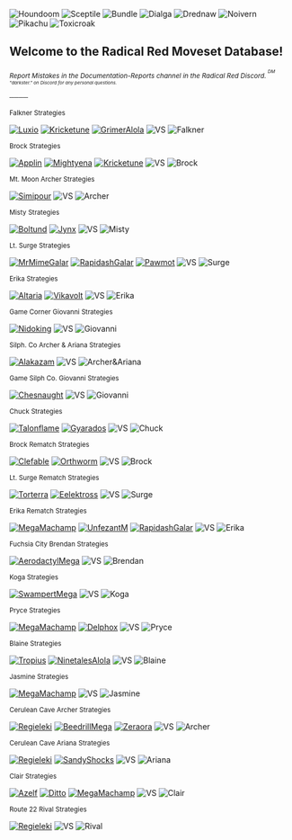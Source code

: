 ![Houndoom](https://i.ibb.co/G5VcKdJ/download.png) ![Sceptile](https://i.ibb.co/8dKTmfq/download-1.png) ![Bundle](https://i.ibb.co/XJtJ8xs/download.png) ![Dialga](https://i.ibb.co/dtgsyvv/dialga.png) ![Drednaw](https://i.ibb.co/0VRXbqw/drednaw.png) ![Noivern](https://i.ibb.co/hHyQd5B/noivern.png) ![Pikachu](https://i.ibb.co/Jt3TJ05/pikachu.png) ![Toxicroak](https://i.ibb.co/xMRT3T7/toxicroak.png)
## Welcome to the Radical Red Moveset Database!
<sup>_Report Mistakes in the Documentation-Reports channel in the Radical Red Discord._<sup>
<sup>_DM "darkster." on Discord for any personal questions._<sup>

<sup>────<sup>

<sup>Falkner Strategies<sup>

[![Luxio](https://i.ibb.co/XYYkSvk/luxio.png)](https://movesets.radicalred.net/79/) [![Kricketune](https://i.ibb.co/rMWWDns/kricketune.png)](https://movesets.radicalred.net/76/) [![GrimerAlola](https://i.ibb.co/9cfH9Lk/grimer-Alola.png)](https://movesets.radicalred.net/135/) ![VS](https://i.ibb.co/7QqRcy1/VS-Sprite.png) ![Falkner](https://i.ibb.co/hmgbhxg/falkner.png) 

<sup>Brock Strategies<sup>

[![Applin](https://i.ibb.co/yRSY23j/applin.png)](https://movesets.radicalred.net/125/) [![Mightyena](https://i.ibb.co/9HPByRh/mightyena.png)](https://movesets.radicalred.net/80/) [![Kricketune](https://i.ibb.co/rMWWDns/kricketune.png)](https://movesets.radicalred.net/76/) ![VS](https://i.ibb.co/7QqRcy1/VS-Sprite.png) ![Brock](https://i.ibb.co/k4Mw9cn/brock.png) 

<sup>Mt. Moon Archer Strategies<sup>

[![Simipour](https://i.ibb.co/k154QRB/simipour.png)](https://movesets.radicalred.net/81/) ![VS](https://i.ibb.co/7QqRcy1/VS-Sprite.png) ![Archer](https://i.ibb.co/68qjW9v/Archer.png) 

<sup>Misty Strategies<sup>

[![Boltund](https://i.ibb.co/Lv7tk2D/boltund.png)](https://movesets.radicalred.net/82/) [![Jynx](https://i.ibb.co/bQvx7HD/jynx.png)](https://movesets.radicalred.net/83/) ![VS](https://i.ibb.co/7QqRcy1/VS-Sprite.png) ![Misty](https://i.ibb.co/0FsGbRY/misty.png) 

<sup>Lt. Surge Strategies<sup>

[![MrMimeGalar](https://i.ibb.co/sbTCpSw/mr-Mime-Galar.png)](https://movesets.radicalred.net/143/) [![RapidashGalar](https://i.ibb.co/Sy1pPG0/rapidash-Galar.png)](https://movesets.radicalred.net/88/) [![Pawmot](https://i.ibb.co/ynW8ZwW/pawmot.png)](https://movesets.radicalred.net/87/) ![VS](https://i.ibb.co/7QqRcy1/VS-Sprite.png) ![Surge](https://i.ibb.co/s1Km4n9/surge.png)

<sup>Erika Strategies<sup>

[![Altaria](https://i.ibb.co/hs22S89/altaria.png)](https://movesets.radicalred.net/131/) [![Vikavolt](https://i.ibb.co/MSPS6Lc/vikavolt.png)](https://movesets.radicalred.net/119/) ![VS](https://i.ibb.co/7QqRcy1/VS-Sprite.png) ![Erika](https://i.ibb.co/jLbNQ3d/Erika.png)

<sup>Game Corner Giovanni Strategies<sup>

[![Nidoking](https://i.ibb.co/Q6wmbLv/nidoking.png)](https://movesets.radicalred.net/120/) ![VS](https://i.ibb.co/7QqRcy1/VS-Sprite.png) ![Giovanni](https://i.ibb.co/3cJ1p37/Giovanni.png)

<sup>Silph. Co Archer & Ariana Strategies<sup>

[![Alakazam](https://i.ibb.co/f8Gm072/alakazam.png)](https://movesets.radicalred.net/121/) ![VS](https://i.ibb.co/7QqRcy1/VS-Sprite.png) ![Archer&Ariana](https://i.ibb.co/XW86qqP/Archer-Ariana.png)

<sup>Game Silph Co. Giovanni Strategies<sup>

[![Chesnaught](https://i.ibb.co/bmVhbB9/chesnaught.png)](https://movesets.radicalred.net/134/) ![VS](https://i.ibb.co/7QqRcy1/VS-Sprite.png) ![Giovanni](https://i.ibb.co/3cJ1p37/Giovanni.png)

<sup>Chuck Strategies<sup>

[![Talonflame](https://i.ibb.co/0DN7Ln3/talonflame.png)](https://movesets.radicalred.net/157/) [![Gyarados](https://i.ibb.co/Dtz2N9Y/gyarados.png)](https://movesets.radicalred.net/132/) ![VS](https://i.ibb.co/7QqRcy1/VS-Sprite.png) ![Chuck](https://i.ibb.co/27vbD3n/Chuck.png)

<sup>Brock Rematch Strategies<sup>

[![Clefable](https://i.ibb.co/rwcYNm6/clefable.png)](https://movesets.radicalred.net/146/) [![Orthworm](https://i.ibb.co/0QqWBDW/orthworm.png)](https://movesets.radicalred.net/117/) ![VS](https://i.ibb.co/7QqRcy1/VS-Sprite.png) ![Brock](https://i.ibb.co/k4Mw9cn/brock.png)

<sup>Lt. Surge Rematch Strategies<sup>

[![Torterra](https://i.ibb.co/R07JcFt/torterra.png)](https://movesets.radicalred.net/57/) [![Eelektross](https://i.ibb.co/TR7F4MP/eelektross.png)](https://movesets.radicalred.net/142/) ![VS](https://i.ibb.co/7QqRcy1/VS-Sprite.png) ![Surge](https://i.ibb.co/s1Km4n9/surge.png) 

<sup>Erika Rematch Strategies<sup>

[![MegaMachamp](https://i.ibb.co/qCKpMWk/machamp-Mega.png)](https://movesets.radicalred.net/127/) [![UnfezantM](https://i.ibb.co/fkXCdNh/nnfezant-Male.png)](https://movesets.radicalred.net/153/) [![RapidashGalar](https://i.ibb.co/Sy1pPG0/rapidash-Galar.png)](https://movesets.radicalred.net/88/) ![VS](https://i.ibb.co/7QqRcy1/VS-Sprite.png) ![Erika](https://i.ibb.co/jLbNQ3d/Erika.png) 

<sup>Fuchsia City Brendan Strategies<sup>

[![AerodactylMega](https://i.ibb.co/mbjMpSp/aerodactyl-Mega.png)](https://movesets.radicalred.net/150/) ![VS](https://i.ibb.co/7QqRcy1/VS-Sprite.png) ![Brendan](https://i.ibb.co/ynWNDD1/Brendan.png) 

<sup>Koga Strategies<sup>

[![SwampertMega](https://i.ibb.co/VCyc9wf/swampert.png)](https://movesets.radicalred.net/101/) ![VS](https://i.ibb.co/7QqRcy1/VS-Sprite.png) ![Koga](https://i.ibb.co/ZY80b49/Koga.png) 

<sup>Pryce Strategies<sup>

[![MegaMachamp](https://i.ibb.co/qCKpMWk/machamp-Mega.png)](https://movesets.radicalred.net/127/) [![Delphox](https://i.ibb.co/MgYXDK7/delphox.png)](https://movesets.radicalred.net/128/) ![VS](https://i.ibb.co/7QqRcy1/VS-Sprite.png) ![Pryce](https://i.ibb.co/FmyqrnB/Pryce.png)

<sup>Blaine Strategies<sup>

[![Tropius](https://i.ibb.co/4TZ8tcb/tropius.png)](https://movesets.radicalred.net/123/) [![NinetalesAlola](https://i.ibb.co/fpXCRXd/download.png)](https://movesets.radicalred.net/109/) ![VS](https://i.ibb.co/7QqRcy1/VS-Sprite.png) ![Blaine](https://i.ibb.co/RSYC7hT/kPRMw78.png)

<sup>Jasmine Strategies<sup>

[![MegaMachamp](https://i.ibb.co/qCKpMWk/machamp-Mega.png)](https://movesets.radicalred.net/127/) ![VS](https://i.ibb.co/7QqRcy1/VS-Sprite.png) ![Jasmine](https://i.ibb.co/6y47XM7/Jasmine.png)

<sup>Cerulean Cave Archer Strategies<sup>

[![Regieleki](https://i.ibb.co/5RJPBkd/regieleki.webp)](https://movesets.radicalred.net/111/) [![BeedrillMega](https://i.ibb.co/jbPFWTC/beedrill-Mega.webp)](https://movesets.radicalred.net/98/) [![Zeraora](https://i.ibb.co/NNQf7q7/zeraora.png)](https://movesets.radicalred.net/122/) ![VS](https://i.ibb.co/7QqRcy1/VS-Sprite.png) ![Archer](https://i.ibb.co/68qjW9v/Archer.png)

<sup>Cerulean Cave Ariana Strategies<sup>

[![Regieleki](https://i.ibb.co/5RJPBkd/regieleki.webp)](https://movesets.radicalred.net/111/) [![SandyShocks](https://i.ibb.co/DGbshy4/sandy-Shocks.png)](https://movesets.radicalred.net/114/) ![VS](https://i.ibb.co/7QqRcy1/VS-Sprite.png) ![Ariana](https://i.ibb.co/TYnjzxH/Ariana.png)

<sup>Clair Strategies<sup>

[![Azelf](https://i.ibb.co/xz0Dkyg/azelf.png)](https://movesets.radicalred.net/141/) [![Ditto](https://i.ibb.co/SfZxd0h/ditto.png)](https://movesets.radicalred.net/144/) [![MegaMachamp](https://i.ibb.co/qCKpMWk/machamp-Mega.png)](https://movesets.radicalred.net/127/) ![VS](https://i.ibb.co/7QqRcy1/VS-Sprite.png) ![Clair](https://i.ibb.co/19W3CWg/clair.png)

<sup>Route 22 Rival Strategies<sup>

[![Regieleki](https://i.ibb.co/5RJPBkd/regieleki.webp)](https://movesets.radicalred.net/111/) ![VS](https://i.ibb.co/7QqRcy1/VS-Sprite.png) ![Rival](https://i.ibb.co/dpc4C7t/Rival.png)
